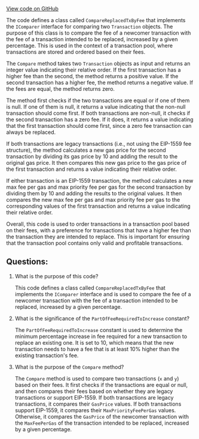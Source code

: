 [View code on GitHub](https://github.com/nethermindeth/nethermind/Nethermind.TxPool/Comparison/CompareReplacedTxByFee.cs)

The code defines a class called `CompareReplacedTxByFee` that implements the `IComparer` interface for comparing two `Transaction` objects. The purpose of this class is to compare the fee of a newcomer transaction with the fee of a transaction intended to be replaced, increased by a given percentage. This is used in the context of a transaction pool, where transactions are stored and ordered based on their fees.

The `Compare` method takes two `Transaction` objects as input and returns an integer value indicating their relative order. If the first transaction has a higher fee than the second, the method returns a positive value. If the second transaction has a higher fee, the method returns a negative value. If the fees are equal, the method returns zero.

The method first checks if the two transactions are equal or if one of them is null. If one of them is null, it returns a value indicating that the non-null transaction should come first. If both transactions are non-null, it checks if the second transaction has a zero fee. If it does, it returns a value indicating that the first transaction should come first, since a zero fee transaction can always be replaced.

If both transactions are legacy transactions (i.e., not using the EIP-1559 fee structure), the method calculates a new gas price for the second transaction by dividing its gas price by 10 and adding the result to the original gas price. It then compares this new gas price to the gas price of the first transaction and returns a value indicating their relative order.

If either transaction is an EIP-1559 transaction, the method calculates a new max fee per gas and max priority fee per gas for the second transaction by dividing them by 10 and adding the results to the original values. It then compares the new max fee per gas and max priority fee per gas to the corresponding values of the first transaction and returns a value indicating their relative order.

Overall, this code is used to order transactions in a transaction pool based on their fees, with a preference for transactions that have a higher fee than the transaction they are intended to replace. This is important for ensuring that the transaction pool contains only valid and profitable transactions.
## Questions: 
 1. What is the purpose of this code?
    
    This code defines a class called `CompareReplacedTxByFee` that implements the `IComparer` interface and is used to compare the fee of a newcomer transaction with the fee of a transaction intended to be replaced, increased by a given percentage.

2. What is the significance of the `PartOfFeeRequiredToIncrease` constant?
    
    The `PartOfFeeRequiredToIncrease` constant is used to determine the minimum percentage increase in fee required for a new transaction to replace an existing one. It is set to 10, which means that the new transaction needs to have a fee that is at least 10% higher than the existing transaction's fee.

3. What is the purpose of the `Compare` method?
    
    The `Compare` method is used to compare two transactions (`x` and `y`) based on their fees. It first checks if the transactions are equal or null, and then compares their fees based on whether they are legacy transactions or support EIP-1559. If both transactions are legacy transactions, it compares their `GasPrice` values. If both transactions support EIP-1559, it compares their `MaxPriorityFeePerGas` values. Otherwise, it compares the `GasPrice` of the newcomer transaction with the `MaxFeePerGas` of the transaction intended to be replaced, increased by a given percentage.